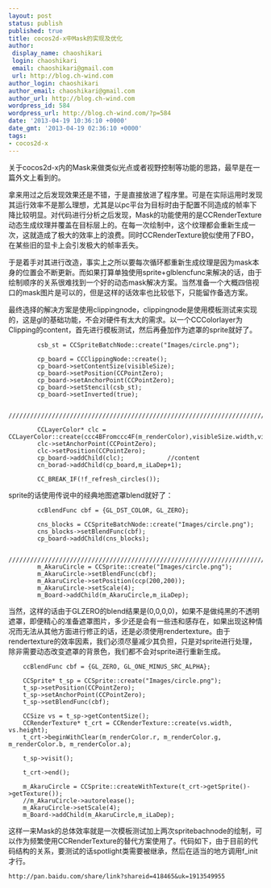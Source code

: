 ```yaml
---
layout: post
status: publish
published: true
title: cocos2d-x中Mask的实现及优化
author:
 display_name: chaoshikari
 login: chaoshikari
 email: chaoshikari@gmail.com
 url: http://blog.ch-wind.com
author_login: chaoshikari
author_email: chaoshikari@gmail.com
author_url: http://blog.ch-wind.com
wordpress_id: 584
wordpress_url: http://blog.ch-wind.com/?p=584
date: '2013-04-19 10:36:10 +0000'
date_gmt: '2013-04-19 02:36:10 +0000'
tags:
- cocos2d-x
---
```

关于cocos2d-x内的Mask来做类似光点或者视野控制等功能的思路，最早是在一篇外文上看到的。


拿来用过之后发现效果还是不错，于是直接放进了程序里。可是在实际运用时发现其运行效率不是那么理想，尤其是以pc平台为目标时由于配置不同造成的帧率下降比较明显。对代码进行分析之后发现，Mask的功能使用的是CCRenderTexture动态生成纹理并覆盖在目标层上的。在每一次绘制中，这个纹理都会重新生成一次，这就造成了极大的效率上的浪费。同时CCRenderTexture貌似使用了FBO，在某些旧的显卡上会引发极大的帧率丢失。


于是着手对其进行改造，事实上之所以要每次循环都重新生成纹理是因为mask本身的位置会不断更新。而如果打算单独使用sprite+glblencfunc来解决的话，由于绘制顺序的关系很难找到一个好的动态mask解决方案。当然准备一个大概四倍视口的mask图片是可以的，但是这样的话效率也比较低下，只能留作备选方案。


最终选择的解决方案是使用clippingnode，clippingnode是使用模板测试来实现的，这是gl的基础功能，不会对硬件有太大的需求。以一个CCColorlayer为Clipping的content，首先进行模板测试，然后再叠加作为遮罩的sprite就好了。



```
		csb_st = CCSpriteBatchNode::create("Images/circle.png");

		cp_board = CCClippingNode::create();
		cp_board->setContentSize(visibleSize);
		cp_board->setPosition(CCPointZero);
		cp_board->setAnchorPoint(CCPointZero);
		cp_board->setStencil(csb_st);
		cp_board->setInverted(true);

		//////////////////////////////////////////////////////////////////////////

		CCLayerColor* clc = CCLayerColor::create(ccc4BFromccc4F(m_renderColor),visibleSize.width,visibleSize.height);
		clc->setAnchorPoint(CCPointZero);
		clc->setPosition(CCPointZero);
		cp_board->addChild(clc);			//content
		cn_borad->addChild(cp_board,m_iLaDep+1);

		CC_BREAK_IF(!f_refresh_circles());
```

sprite的话使用传说中的经典地图遮罩blend就好了：



```
		ccBlendFunc cbf = {GL_DST_COLOR, GL_ZERO};

		cns_blocks = CCSpriteBatchNode::create("Images/circle.png");
		cns_blocks->setBlendFunc(cbf);
		cp_board->addChild(cns_blocks);

		////////////////////////////////////////////////////////////////////////////
		m_AkaruCircle = CCSprite::create("Images/circle.png");
		m_AkaruCircle->setBlendFunc(cbf);
		m_AkaruCircle->setPosition(ccp(200,200));
		m_AkaruCircle->setScale(4);
		m_Board->addChild(m_AkaruCircle,m_iLaDep);
```

当然，这样的话由于GLZERO的blend结果是(0,0,0,0)，如果不是做纯黑的不透明遮罩，即便精心的准备遮罩图片，多少还是会有一些违和感存在，如果出现这种情况而无法从其他方面进行修正的话，还是必须使用rendertexture。由于rendertexture的效率因素，我们必须尽量减少其负担，只是对sprite进行处理，除非需要动态改变遮罩的背景色，我们都不会对sprite进行重新生成。



```
	ccBlendFunc cbf = {GL_ZERO, GL_ONE_MINUS_SRC_ALPHA};

	CCSprite* t_sp = CCSprite::create("Images/circle.png");
	t_sp->setPosition(CCPointZero);
	t_sp->setAnchorPoint(CCPointZero);
	t_sp->setBlendFunc(cbf);

	CCSize vs = t_sp->getContentSize();
	CCRenderTexture* t_crt = CCRenderTexture::create(vs.width, vs.height);
	t_crt->beginWithClear(m_renderColor.r, m_renderColor.g, m_renderColor.b, m_renderColor.a);

	t_sp->visit();

	t_crt->end();

	m_AkaruCircle = CCSprite::createWithTexture(t_crt->getSprite()->getTexture());
	//m_AkaruCircle->autorelease();
	m_AkaruCircle->setScale(4);
	m_Board->addChild(m_AkaruCircle,m_iLaDep);
```

这样一来Mask的总体效率就是一次模板测试加上两次spritebachnode的绘制，可以作为频繁使用CCRenderTexture的替代方案使用了。代码如下，由于目前的代码结构的关系，要测试的话spotlight类需要被继承，然后在适当的地方调用f_init才行。



```
http://pan.baidu.com/share/link?shareid=418465&uk=1913549955
```

